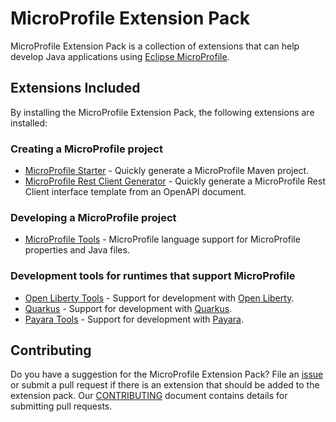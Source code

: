 # MicroProfile Extension Pack

MicroProfile Extension Pack is a collection of extensions that can help develop Java applications using [Eclipse MicroProfile](https://microprofile.io/).

## Extensions Included
By installing the MicroProfile Extension Pack, the following extensions are installed:

### Creating a MicroProfile project
* [MicroProfile Starter](https://marketplace.visualstudio.com/items?itemName=MicroProfile-Community.mp-starter-vscode-ext) - Quickly generate a MicroProfile Maven project.
* [MicroProfile Rest Client Generator](https://marketplace.visualstudio.com/items?itemName=MicroProfile-Community.mp-rest-client-generator-vscode-ext) - Quickly generate a MicroProfile Rest Client interface template from an OpenAPI document.

### Developing a MicroProfile project
* [MicroProfile Tools](https://marketplace.visualstudio.com/items?itemName=redhat.vscode-microprofile) - MicroProfile language support for MicroProfile properties and Java files.

### Development tools for runtimes that support MicroProfile
* [Open Liberty Tools](https://marketplace.visualstudio.com/items?itemName=Open-Liberty.liberty-dev-vscode-ext) - Support for development with [Open Liberty](https://openliberty.io/).
* [Quarkus](https://marketplace.visualstudio.com/items?itemName=redhat.vscode-quarkus) - Support for development with [Quarkus](https://quarkus.io/).
* [Payara Tools](https://marketplace.visualstudio.com/items?itemName=Payara.payara-vscode) - Support for development with [Payara](https://www.payara.fish/).

## Contributing
Do you have a suggestion for the MicroProfile Extension Pack? File an [issue](https://github.com/MicroShed/vscode-microprofile-pack/issues) or submit a pull request if there is an extension that should be added to the extension pack.  Our [CONTRIBUTING](CONTRIBUTING.md) document contains details for submitting pull requests.
